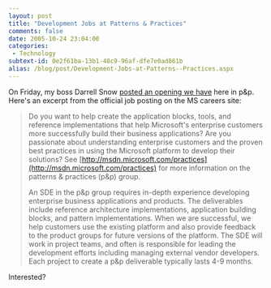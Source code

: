 ```yaml
---
layout: post
title: "Development Jobs at Patterns & Practices"
comments: false
date: 2005-10-24 23:04:00
categories:
 - Technology
subtext-id: 0e2f61ba-13b1-48c9-96af-dfe7e0ad861b
alias: /blog/post/Development-Jobs-at-Patterns--Practices.aspx
---
```



On Friday, my boss Darrell Snow [posted an opening we have](http://blogs.msdn.com/darrellsnow/archive/2005/10/21/483477.aspx) here in p&p. Here's an excerpt from the official job posting on the MS careers site:

> Do you want to help create the application blocks, tools, and reference implementations that help Microsoft's enterprise customers more successfully build their business applications? Are you passionate about understanding enterprise customers and the proven best practices in using the Microsoft platform to develop their solutions? See [http://msdn.microsoft.com/practices](http://msdn.microsoft.com/practices) for more information on the patterns & practices (p&p) group.
> 
> An SDE in the p&p group requires in-depth experience developing enterprise business applications and products. The deliverables include reference architecture implementations, application building blocks, and pattern implementations. When we are successful, we help customers use the existing platform and also provide feedback to the product groups for future versions of the platform. The SDE will work in project teams, and often is responsible for leading the development efforts including managing external vendor developers. Each project to create a p&p deliverable typically lasts 4-9 months. 

Interested?
